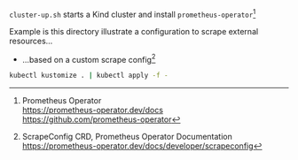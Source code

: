 
`cluster-up.sh` starts a Kind cluster and install `prometheus-operator`[^t456G]

[^t456G]: Prometheus Operator  
<https://prometheus-operator.dev/docs>  
<https://github.com/prometheus-operator>

Example is this directory illustrate a configuration to scrape external resources…

- …based on a custom scrape config[^k4Fg2]

[^k4Fg2]: ScrapeConfig CRD, Prometheus Operator Documentation  
<https://prometheus-operator.dev/docs/developer/scrapeconfig>

```bash
kubectl kustomize . | kubectl apply -f -
```
